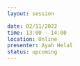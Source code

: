 ```yaml
---
layout: session

date: 02/11/2022
time: 13:00 - 14:00
location: Online
presenter: Ayah Helal
status: upcoming
---
```

